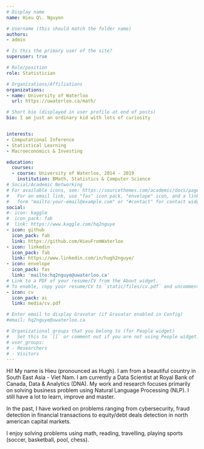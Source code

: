```yaml
---
# Display name
name: Hieu Q\. Nguyen

# Username (this should match the folder name)
authors:
- admin

# Is this the primary user of the site?
superuser: true

# Role/position
role: Statistician

# Organizations/Affiliations
organizations:
- name: University of Waterloo
  url: https://uwaterloo.ca/math/

# Short bio (displayed in user profile at end of posts)
bio: I am just an ordinary kid with lots of curiosity


interests:
- Computational Inference
- Statistical Learning
- Macroeconomics & Investing

education:
  courses:
  - course: University of Waterloo, 2014 - 2019
    institution: BMath, Statistics & Computer Science
# Social/Academic Networking
# For available icons, see: https://sourcethemes.com/academic/docs/page-builder/#icons
#   For an email link, use "fas" icon pack, "envelope" icon, and a link in the
#   form "mailto:your-email@example.com" or "#contact" for contact widget.
social:
#- icon: kaggle
#  icon_pack: fab
#  link: https://www.kaggle.com/hq2nguye
- icon: github
  icon_pack: fab
  link: https://github.com/HieuFromWaterloo
- icon: linkedin
  icon_pack: fab
  link: https://www.linkedin.com/in/hugh2nguye/
- icon: envelope
  icon_pack: fas
  link: 'mailto:hq2nguye@uwaterloo.ca'
# Link to a PDF of your resume/CV from the About widget.
# To enable, copy your resume/CV to `static/files/cv.pdf` and uncomment the lines below.
- icon: cv
  icon_pack: ai
  link: media/cv.pdf

# Enter email to display Gravatar (if Gravatar enabled in Config)
#email: hq2nguye@uwaterloo.ca

# Organizational groups that you belong to (for People widget)
#   Set this to `[]` or comment out if you are not using People widget.
# user_groups:
# - Researchers
# - Visitors
---
```


Hi! My name is Hieu (pronounced as Hugh). I am from a beautiful country in South East Asia - Viet Nam. I am currently a Data Scientist at Royal Bank of Canada, Data & Analytics (DNA). My work and research focuses primarily on solving business problem using Natural Language Processing (NLP). I still have a lot to learn, improve and master.

In the past, I have worked on problems ranging from cybersecurity, fraud detection in financial transactions to equity/debt deals detection in north american capital markets.

I enjoy solving problems using math, reading, travelling, playing sports (soccer, basketball, pool, chess).